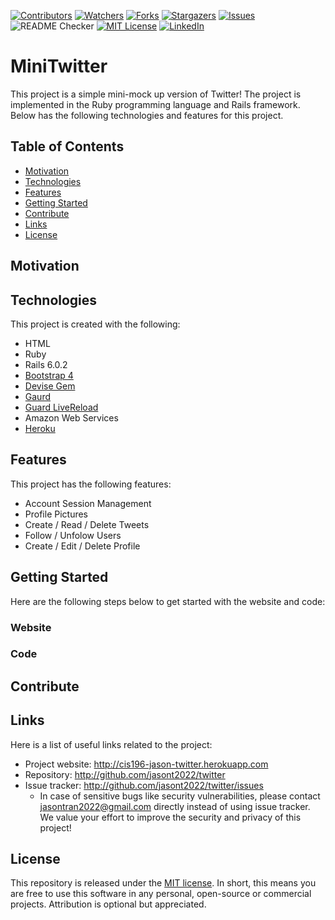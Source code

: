 <!-- Project Shields -->
<!--
*** Using markdown "reference style" links for readability.
*** Reference links are enclosed in brackets [ ] instead of parentheses ( ).
*** See the bottom of this document for the declaration of the reference variables
-->
[![Contributors][contributors-shield]][contributors-url]
[![Watchers][watchers-shield]][watchers-url]
[![Forks][forks-shield]][forks-url]
[![Stargazers][stars-shield]][stars-url]
[![Issues][issues-shield]][issues-url]
![README Checker](https://github.com/jasont2022/twitter/workflows/README%20URL%20Checker/badge.svg)
[![MIT License][license-shield]][license-url]
[![LinkedIn][linkedin-shield]][linkedin-url]

# MiniTwitter
This project is a simple mini-mock up version of Twitter! The project is implemented in the Ruby programming language and Rails framework. Below has the following technologies and features for this project.

## Table of Contents
* [Motivation](#motivation)
* [Technologies](#technologies)
* [Features](#features)
* [Getting Started](#getting-started)
* [Contribute](#contribute)
* [Links](#links)
* [License](#license)

## Motivation

## Technologies
This project is created with the following:
* HTML
* Ruby
* Rails 6.0.2
* [Bootstrap 4](https://getbootstrap.com/)
* [Devise Gem](https://github.com/heartcombo/devise)
* [Gaurd](https://rubygems.org/gems/guard) 
* [Guard LiveReload](https://rubygems.org/gems/guard-livereload)
* Amazon Web Services
* [Heroku](https://www.heroku.com)

## Features
This project has the following features:
* Account Session Management
* Profile Pictures
* Create / Read / Delete Tweets
* Follow / Unfolow Users
* Create / Edit / Delete Profile

## Getting Started
Here are the following steps below to get started with the website and code:
### Website

### Code

## Contribute

## Links
Here is a list of useful links related to the project:
* Project website: http://cis196-jason-twitter.herokuapp.com
* Repository: http://github.com/jasont2022/twitter
* Issue tracker: http://github.com/jasont2022/twitter/issues
  * In case of sensitive bugs like security vulnerabilities, please contact jasontran2022@gmail.com directly instead of using issue tracker. We value your effort to improve the security and privacy of this project!
  
## License
This repository is released under the [MIT license](https://github.com/jasont2022/twitter/blob/master/LICENSE.md). In short, this means you are free to use this software in any personal, open-source or commercial projects. Attribution is optional but appreciated.
  
<!-- Links -->
[contributors-shield]: https://img.shields.io/github/contributors/jasont2022/twitter.svg?color=brightgreen&style=flat-square
[contributors-url]: https://github.com/jasont2022/twitter/graphs/contributors
[watchers-shield]: https://img.shields.io/github/watchers/jasont2022/twitter?style=flat-square
[watchers-url]: https://github.com/jasont2022/twitter/watchers
[forks-shield]: https://img.shields.io/github/forks/jasont2022/twitter.svg?style=flat-square
[forks-url]: https://github.com/jasont2022/twitter/network/members
[stars-shield]: https://img.shields.io/github/stars/jasont2022/twitter.svg?style=flat-square
[stars-url]: https://github.com/jasont2022/twitter/stargazers
[issues-shield]: https://img.shields.io/github/issues/jasont2022/twitter?color=success&style=flat-square
[issues-url]: https://github.com/jasont2022/twitter/issues
[license-shield]: https://img.shields.io/github/license/jasont2022/twitter.svg?style=flat-square
[license-url]: https://github.com/jasont2022/twitter/blob/master/LICENSE.md
[linkedin-shield]: https://img.shields.io/badge/-LinkedIn-black.svg?style=flat-square&logo=linkedin&colorB=555
[linkedin-url]: https://linkedin.com/in/jasontran2022
